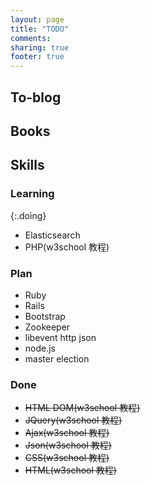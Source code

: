 ```yaml
---
layout: page
title: "TODO"
comments:
sharing: true
footer: true
---
```


## To-blog


## Books



## Skills

### Learning
{:.doing}

* Elasticsearch
* PHP(w3school 教程)

### Plan

* Ruby
* Rails
* Bootstrap
* Zookeeper 
* libevent http json
* node.js
* master election

### Done

* <del>HTML DOM(w3school 教程)</del>
* <del>JQuery(w3school 教程)</del>
* <del>Ajax(w3school 教程)</del>
* <del>Json(w3school 教程)</del>
* <del>CSS(w3school 教程)</del>
* <del>HTML(w3school 教程)</del>
